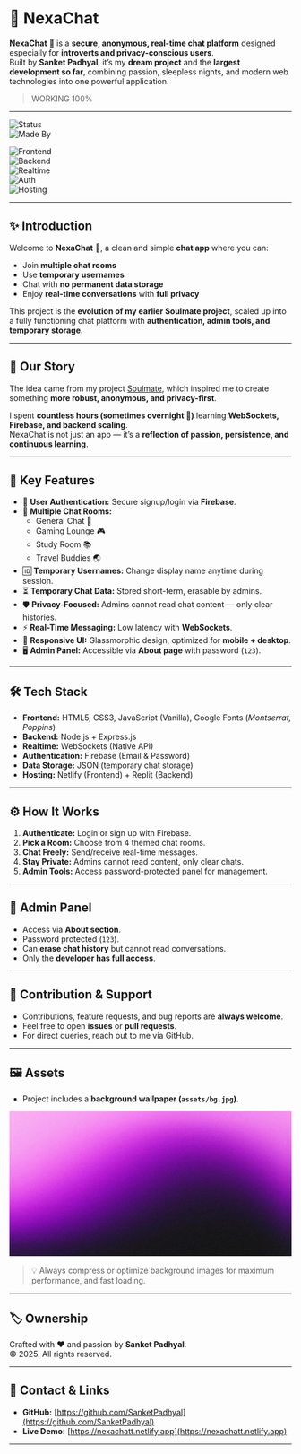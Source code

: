 # 📌 NexaChat  

**NexaChat** 📌 is a **secure, anonymous, real-time chat platform** designed especially for **introverts and privacy-conscious users**.  
Built by **Sanket Padhyal**, it’s my **dream project** and the **largest development so far**, combining passion, sleepless nights, and modern web technologies into one powerful application.  

>WORKING 100%
---

![Status](https://img.shields.io/badge/status-Active-brightgreen)  
![Made By](https://img.shields.io/badge/made%20by-Sanket%20Padhyal-blue)  

![Frontend](https://img.shields.io/badge/Frontend-HTML5%20%7C%20CSS3%20%7C%20JavaScript-orange)  
![Backend](https://img.shields.io/badge/Backend-Node.js%20%7C%20Express.js-yellowgreen)  
![Realtime](https://img.shields.io/badge/Real--Time-WebSockets-red)  
![Auth](https://img.shields.io/badge/Auth-Firebase-orange)  
![Hosting](https://img.shields.io/badge/Hosting-Netlify%20%7C%20Replit-purple)  

---

## ✨ Introduction  

Welcome to **NexaChat** 📌, a clean and simple **chat app** where you can:  
- Join **multiple chat rooms**  
- Use **temporary usernames**  
- Chat with **no permanent data storage**  
- Enjoy **real-time conversations** with **full privacy**  

This project is the **evolution of my earlier Soulmate project**, scaled up into a fully functioning chat platform with **authentication, admin tools, and temporary storage**.  

---

## 🚀 Our Story  

The idea came from my project [Soulmate](https://github.com/SanketPadhyal/soulbuddy), which inspired me to create something **more robust, anonymous, and privacy-first**.  

I spent **countless hours (sometimes overnight 🌙)** learning **WebSockets, Firebase, and backend scaling**.  
NexaChat is not just an app — it’s a **reflection of passion, persistence, and continuous learning**.  

---

## 🔑 Key Features  

- 🔐 **User Authentication:** Secure signup/login via **Firebase**.  
- 💬 **Multiple Chat Rooms:**  
  - General Chat 📧  
  - Gaming Lounge 🎮  
  - Study Room 📚  
  - Travel Buddies 🌏  
- 🆔 **Temporary Usernames:** Change display name anytime during session.  
- ⏳ **Temporary Chat Data:** Stored short-term, erasable by admins.  
- 🛡️ **Privacy-Focused:** Admins cannot read chat content — only clear histories.  
- ⚡ **Real-Time Messaging:** Low latency with **WebSockets**.  
- 📱 **Responsive UI:** Glassmorphic design, optimized for **mobile + desktop**.  
- 🖥️ **Admin Panel:** Accessible via **About page** with password (`123`).  

---

## 🛠 Tech Stack  

- **Frontend:** HTML5, CSS3, JavaScript (Vanilla), Google Fonts (*Montserrat, Poppins*)  
- **Backend:** Node.js + Express.js  
- **Realtime:** WebSockets (Native API)  
- **Authentication:** Firebase (Email & Password)  
- **Data Storage:** JSON (temporary chat storage)  
- **Hosting:** Netlify (Frontend) + Replit (Backend)  

---

## ⚙️ How It Works  

1. **Authenticate:** Login or sign up with Firebase.  
2. **Pick a Room:** Choose from 4 themed chat rooms.  
3. **Chat Freely:** Send/receive real-time messages.  
4. **Stay Private:** Admins cannot read content, only clear chats.  
5. **Admin Tools:** Access password-protected panel for management.  

---

## 🔑 Admin Panel  

- Access via **About section**.  
- Password protected (`123`).  
- Can **erase chat history** but cannot read conversations.  
- Only the **developer has full access**.  

---

## 🤝 Contribution & Support  

- Contributions, feature requests, and bug reports are **always welcome**.  
- Feel free to open **issues** or **pull requests**.  
- For direct queries, reach out to me via GitHub.  

--- 

## 🖼️ Assets  

- Project includes a **background wallpaper (`assets/bg.jpg`)**.  

![Background Image](assets/bg.jpg)  

> 💡 Always compress or optimize background images for maximum performance, and fast loading.

---

## 🏷️ Ownership  

Crafted with ❤️ and passion by **Sanket Padhyal**.  
© 2025. All rights reserved.  

---

## 🔗 Contact & Links  

- **GitHub:** [https://github.com/SanketPadhyal](https://github.com/SanketPadhyal)  
- **Live Demo:** [https://nexachatt.netlify.app](https://nexachatt.netlify.app)  

---

